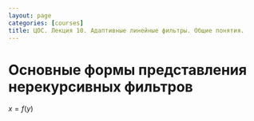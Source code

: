 ```yaml
---
layout: page
categories: [courses]
title: ЦОС. Лекция 10. Адаптивные линейные фильтры. Общие понятия.
---
```


# Основные формы представления нерекурсивных фильтров

$x=f(y)$
